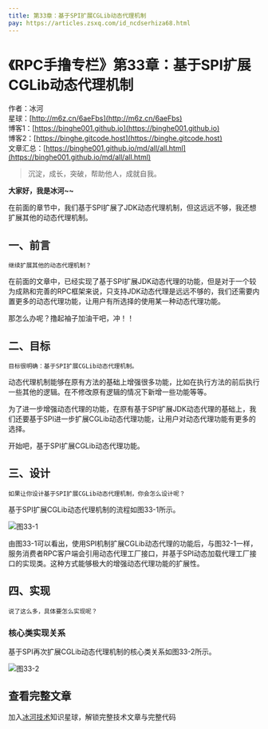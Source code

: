 ```yaml
---
title: 第33章：基于SPI扩展CGLib动态代理机制
pay: https://articles.zsxq.com/id_ncdserhiza68.html
---
```


# 《RPC手撸专栏》第33章：基于SPI扩展CGLib动态代理机制

作者：冰河
<br/>星球：[http://m6z.cn/6aeFbs](http://m6z.cn/6aeFbs)
<br/>博客1：[https://binghe001.github.io](https://binghe001.github.io)
<br/>博客2：[https://binghe.gitcode.host](https://binghe.gitcode.host)
<br/>文章汇总：[https://binghe001.github.io/md/all/all.html](https://binghe001.github.io/md/all/all.html)

> 沉淀，成长，突破，帮助他人，成就自我。

**大家好，我是冰河~~**

在前面的章节中，我们基于SPI扩展了JDK动态代理机制，但这远远不够，我还想扩展其他的动态代理机制。

## 一、前言

`继续扩展其他的动态代理机制？`

在前面的文章中，已经实现了基于SPI扩展JDK动态代理的功能，但是对于一个较为成熟和完善的RPC框架来说，只支持JDK动态代理是远远不够的，我们还需要内置更多的动态代理功能，让用户有所选择的使用某一种动态代理功能。

那怎么办呢？撸起袖子加油干吧，冲！！

## 二、目标

`目标很明确：基于SPI扩展CGLib动态代理机制。`

动态代理机制能够在原有方法的基础上增强很多功能，比如在执行方法的前后执行一些其他的逻辑。在不修改原有逻辑的情况下新增一些功能等等。

为了进一步增强动态代理的功能，在原有基于SPI扩展JDK动态代理的基础上，我们还要基于SPI进一步扩展CGLib动态代理功能，让用户对动态代理功能有更多的选择。

开始吧，基于SPI扩展CGLib动态代理功能。

## 三、设计

`如果让你设计基于SPI扩展CGLib动态代理机制，你会怎么设计呢？`

基于SPI扩展CGLib动态代理机制的流程如图33-1所示。

![图33-1](https://binghe001.github.io/assets/images/middleware/rpc/rpc-2022-11-08-001.png)

由图33-1可以看出，使用SPI机制扩展CGLib动态代理的功能后，与图32-1一样，服务消费者RPC客户端会引用动态代理工厂接口，并基于SPI动态加载代理工厂接口的实现类。这种方式能够极大的增强动态代理功能的扩展性。

## 四、实现

`说了这么多，具体要怎么实现呢？`

### 核心类实现关系

基于SPI再次扩展CGLib动态代理机制的核心类关系如图33-2所示。

![图33-2](https://binghe001.github.io/assets/images/middleware/rpc/rpc-2022-11-08-002.png)

## 查看完整文章

加入[冰河技术](http://m6z.cn/6aeFbs)知识星球，解锁完整技术文章与完整代码